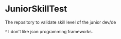 # JuniorSkillTest
The repository to validate skill level of the junior dev/de

^ I don't like json programming frameworks.

